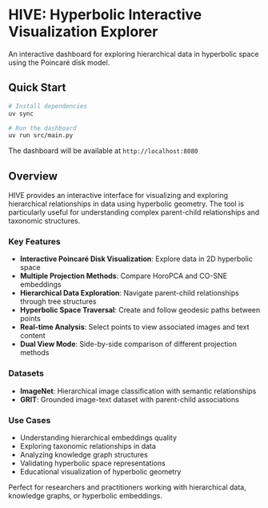 # HIVE: Hyperbolic Interactive Visualization Explorer

An interactive dashboard for exploring hierarchical data in hyperbolic space using the Poincaré disk model.

## Quick Start

```bash
# Install dependencies
uv sync

# Run the dashboard
uv run src/main.py
```

The dashboard will be available at `http://localhost:8080`

## Overview

HIVE provides an interactive interface for visualizing and exploring hierarchical relationships in data using hyperbolic geometry. The tool is particularly useful for understanding complex parent-child relationships and taxonomic structures.

### Key Features

- **Interactive Poincaré Disk Visualization**: Explore data in 2D hyperbolic space
- **Multiple Projection Methods**: Compare HoroPCA and CO-SNE embeddings
- **Hierarchical Data Exploration**: Navigate parent-child relationships through tree structures
- **Hyperbolic Space Traversal**: Create and follow geodesic paths between points
- **Real-time Analysis**: Select points to view associated images and text content
- **Dual View Mode**: Side-by-side comparison of different projection methods

### Datasets

- **ImageNet**: Hierarchical image classification with semantic relationships
- **GRIT**: Grounded image-text dataset with parent-child associations

### Use Cases

- Understanding hierarchical embeddings quality
- Exploring taxonomic relationships in data
- Analyzing knowledge graph structures
- Validating hyperbolic space representations
- Educational visualization of hyperbolic geometry

Perfect for researchers and practitioners working with hierarchical data, knowledge graphs, or hyperbolic embeddings.
